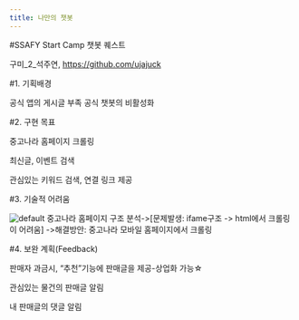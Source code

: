 ```yaml
---
title: 나만의 챗봇
---
```

#SSAFY Start Camp 챗봇 퀘스트

구미_2_석주연, https://github.com/ujajuck

#1. 기획배경

공식 앱의 게시글 부족
공식 챗봇의 비활성화

#2. 구현 목표

중고나라 홈페이지 크롤링

최신글, 이벤트 검색

관심있는 키워드 검색, 연결 링크 제공

#3. 기술적 어려움

![default](https://user-images.githubusercontent.com/42142064/50436697-81a71d00-092a-11e9-8ff7-34349068987b.PNG)
중고나라 홈페이지 구조 분석->[문제발생: ifame구조 -> html에서 크롤링이 어려움]
->해결방안: 중고나라 모바일 홈페이지에서 크롤링

#4. 보완 계획(Feedback)

판매자 과금시, “추천”기능에 판매글을 제공-상업화 가능☆

관심있는 물건의 판매글 알림

내 판매글의 댓글 알림
